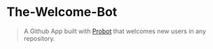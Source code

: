 # The-Welcome-Bot

> A Github App built with [Probot](https://github.com/probot/probot) that welcomes new users in any repository.